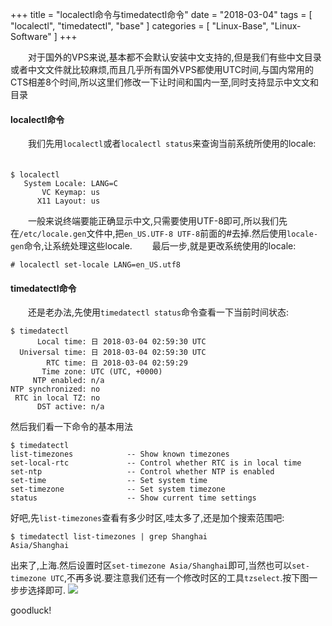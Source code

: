 +++
title = "localectl命令与timedatectl命令"
date = "2018-03-04"
tags = [ "localectl", "timedatectl", "base" ]
categories = [
    "Linux-Base",
    "Linux-Software"
]
+++

　　对于国外的VPS来说,基本都不会默认安装中文支持的,但是我们有些中文目录或者中文文件就比较麻烦,而且几乎所有国外VPS都使用UTC时间,与国内常用的CTS相差8个时间,所以这里们修改一下让时间和国内一至,同时支持显示中文文和目录

<!-- more -->

#### localectl命令

　　我们先用`localectl`或者`localectl status`来查询当前系统所使用的locale:
　　
```shell
$ localectl
   System Locale: LANG=C
       VC Keymap: us
      X11 Layout: us
```

　　一般来说终端要能正确显示中文,只需要使用UTF-8即可,所以我们先在`/etc/locale.gen`文件中,把`en_US.UTF-8 UTF-8`前面的#去掉.然后使用`locale-gen`命令,让系统处理这些locale.
　　最后一步,就是更改系统使用的locale:

```
# localectl set-locale LANG=en_US.utf8
```

#### timedatectl命令

　　还是老办法,先使用`timedatectl status`命令查看一下当前时间状态:

```
$ timedatectl
      Local time: 日 2018-03-04 02:59:30 UTC
  Universal time: 日 2018-03-04 02:59:30 UTC
        RTC time: 日 2018-03-04 02:59:29
       Time zone: UTC (UTC, +0000)
     NTP enabled: n/a
NTP synchronized: no
 RTC in local TZ: no
      DST active: n/a
```

然后我们看一下命令的基本用法

```
$ timedatectl
list-timezones            -- Show known timezones
set-local-rtc             -- Control whether RTC is in local time
set-ntp                   -- Control whether NTP is enabled
set-time                  -- Set system time
set-timezone              -- Set system timezone
status                    -- Show current time settings
```

好吧,先`list-timezones`查看有多少时区,哇太多了,还是加个搜索范围吧:

```
$ timedatectl list-timezones | grep Shanghai
Asia/Shanghai
```

出来了,上海.然后设置时区`set-timezone Asia/Shanghai`即可,当然也可以`set-timezone UTC`,不再多说.要注意我们还有一个修改时区的工具`tzselect`.按下图一步步选择即可.
![](http://p.jtree.cc/Snip20180304_4.png)

goodluck!





